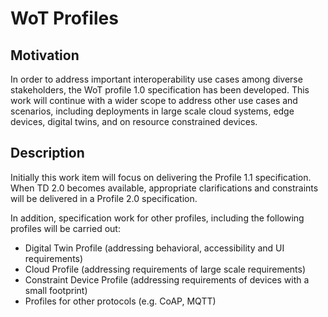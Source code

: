 # WoT Profiles

## Motivation
In order to address important interoperability use cases among diverse stakeholders, 
the WoT profile 1.0 specification has been developed.
This work will continue with a wider scope to address other use cases and scenarios,
including deployments in large scale cloud systems, edge devices, digital twins,
and on resource constrained devices.

## Description

Initially this work item will focus on delivering the Profile 1.1 specification.
When TD 2.0 becomes available, appropriate clarifications and constraints will be delivered in a Profile 2.0 specification.

In addition, specification work for other profiles, including the following profiles will be carried out:  
* Digital Twin Profile (addressing behavioral, accessibility and UI requirements)
* Cloud Profile (addressing requirements of large scale requirements)
* Constraint Device Profile (addressing requirements of devices with a small footprint)
* Profiles for other protocols (e.g. CoAP, MQTT)



